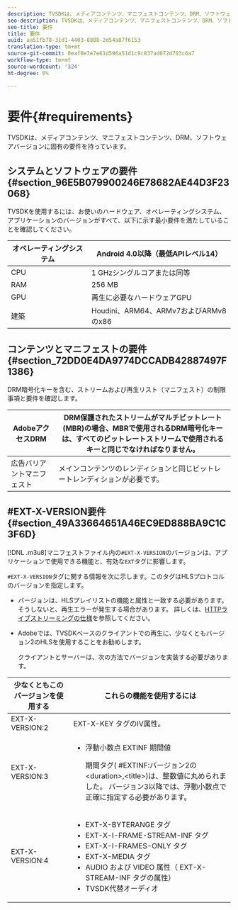 ```yaml
---
description: TVSDKは、メディアコンテンツ、マニフェストコンテンツ、DRM、ソフトウェアバージョンに固有の要件を持っています。
seo-description: TVSDKは、メディアコンテンツ、マニフェストコンテンツ、DRM、ソフトウェアバージョンに固有の要件を持っています。
seo-title: 要件
title: 要件
uuid: aa51fb78-31d1-4403-8808-2d54a87f6153
translation-type: tm+mt
source-git-commit: 0eaf0e7e7e61d596a51d1c9c837ad072d703c6a7
workflow-type: tm+mt
source-wordcount: '324'
ht-degree: 0%

---
```



# 要件{#requirements}

TVSDKは、メディアコンテンツ、マニフェストコンテンツ、DRM、ソフトウェアバージョンに固有の要件を持っています。

## システムとソフトウェアの要件{#section_96E5B079900246E78682AE44D3F23068}

TVSDKを使用するには、お使いのハードウェア、オペレーティングシステム、アプリケーションのバージョンがすべて、以下に示す最小要件を満たしていることを確認してください。

| オペレーティングシステム | Android 4.0以降（最低APIレベル14） |
|---|---|
| CPU | 1 GHzシングルコアまたは同等 |
| RAM | 256 MB |
| GPU | 再生に必要なハードウェアGPU |
| 建築 | Houdini、ARM64、ARMv7およびARMv8のx86 |

## コンテンツとマニフェストの要件{#section_72DD0E4DA9774DCCADB42887497F1386}

DRM暗号化キーを含む、ストリームおよび再生リスト（マニフェスト）の制限事項と要件を確認します。

| AdobeアクセスDRM | DRM保護されたストリームがマルチビットレート(MBR)の場合、MBRで使用されるDRM暗号化キーは、すべてのビットレートストリームで使用されるキーと同じでなければなりません。 |
|---|---|
| 広告バリアントマニフェスト | メインコンテンツのレンディションと同じビットレートレンディションが必要です。 |

## #EXT-X-VERSION要件{#section_49A33664651A46EC9ED888BA9C1C3F6D}

[!DNL .m3u8]マニフェストファイル内の`#EXT-X-VERSION`のバージョンは、アプリケーションで使用できる機能と、有効な`EXT`タグに影響します。

`#EXT-X-VERSION`タグに関する情報を次に示します。このタグはHLSプロトコルのバージョンを指定します。

* バージョンは、HLSプレイリストの機能と属性と一致する必要があります。そうしないと、再生エラーが発生する場合があります。 詳しくは、[HTTPライブストリーミングの仕様](https://datatracker.ietf.org/doc/draft-pantos-http-live-streaming/?include_text=1)を参照してください。
* Adobeでは、TVSDKベースのクライアントでの再生に、少なくともバージョン2のHLSを使用することをお勧めします。

   クライアントとサーバーは、次の方法でバージョンを実装する必要があります。

<table frame="all" colsep="1" rowsep="1" id="table_62EB98EDD9DE49EC84CB1C7D59BC40E6"> 
 <thead> 
  <tr rowsep="1"> 
   <th colname="1" class="entry"> 少なくともこのバージョンを使用する </th> 
   <th colname="2" class="entry"> これらの機能を使用するには </th> 
  </tr> 
 </thead>
 <tbody> 
  <tr rowsep="1"> 
   <td colname="1"> <span class="codeph"> EXT-X-VERSION:2  </span> </td> 
   <td colname="2"> <span class="codeph"> EXT-X-KEY </span>タグのIV属性。 </td> 
  </tr> 
  <tr rowsep="1"> 
   <td colname="1"> <span class="codeph"> EXT-X-VERSION:3  </span> </td> 
   <td colname="2"> 
    <ul id="ul_C9500D3F934848639C204BF248F139FF"> 
     <li id="li_535A7E3FABCB46FE872A7EA5DE2A1784">浮動小数点<span class="codeph"> EXTINF </span>期間値 <p>期間タグ( <span class="codeph"> #EXTINF:バージョン2の</span>&lt;duration&gt;,&lt;title&gt;)は、整数値に丸められました。 バージョン3以降では、浮動小数点で正確に指定する必要があります。 </p> </li> 
    </ul> </td> 
  </tr> 
  <tr rowsep="0"> 
   <td colname="1"> <span class="codeph"> EXT-X-VERSION:4  </span> </td> 
   <td colname="2"> 
    <ul id="ul_3355A6CBBE2141DDB92660BB4B604D70"> 
     <li id="li_5E73D41AF6DC4CEE88D6C029FFCFC350"><span class="codeph"> EXT-X-BYTERANGE </span>タグ </li> 
     <li id="li_BF5141F516F749E5890860D487EB5287"><span class="codeph"> EXT-X-I-FRAME-STREAM-INF </span>タグ </li> 
     <li id="li_E0D399A13812499B94107CDE62998EE9"><span class="codeph"> EXT-X-I-FRAMES-ONLY </span>タグ </li> 
     <li id="li_A7783AFF99854EFBBAECD2967E4CBF2B"><span class="codeph"> EXT-X-MEDIA </span>タグ </li> 
     <li id="li_15AE652F33C1454AA90DDC65E7D6C2FD"><span class="codeph"> AUDIO </span>および<span class="codeph"> VIDEO </span>属性（<span class="codeph"> EXT-X-STREAM-INF </span>タグの属性） </li> 
     <li id="li_DB2A7847D5884F6E91FD9E78101FBCA5">TVSDK代替オーディオ </li> 
    </ul> </td> 
  </tr> 
 </tbody> 
</table>